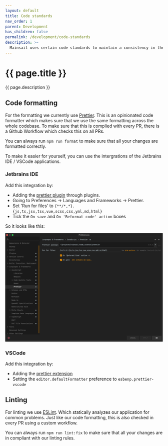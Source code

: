 ```yaml
---
layout: default
title: Code standards
nav_order: 1
parent: Development
has_children: false
permalink: /development/code-standards
description: >-
  Mainsail uses certain code standards to maintain a consistency in the code.
---
```


# {{ page.title }}
{{ page.description }}

## Code formatting

For the formatting we currently use [Prettier](https://prettier.io/). 
This is an opinionated code formatter which makes sure that we use the same formatting across the whole codebase. 
To make sure that this is complied with every PR, there is a Github Workflow which checks this on all PRs.

You can always run `npm run format` to make sure that all your changes are formatted correctly.

To make it easier for yourself, you can use the intergrations of the Jetbrains IDE / VSCode applications.

### Jetbrains IDE

Add this integration by:
- Adding the [prettier plugin](https://plugins.jetbrains.com/plugin/10456-prettier) through plugins. 
- Going to Preferences -> Languages and Frameworks -> Prettier.
- Set 'Run for files' to `{**/*,*}.{js,ts,jsx,tsx,vue,scss,css,yml,md,html}`
- Tick the `On save` and `On 'Reformat code' action` boxes

So it looks like this:

![Jetbrains prettier config](../assets/img/prettier-config-jetbrains.png)

### VSCode

Add this integration by:
- Adding the [prettier extension](https://marketplace.visualstudio.com/items?itemName=esbenp.prettier-vscode)
- Setting the `editor.defaultFormatter` preference to `esbenp.prettier-vscode`

## Linting

For linting we use [ESLint](https://eslint.org/). Which statically analyzes our application for common problems. 
Just like our code formatting, this is also checked in every PR using a custom workflow.

You can always run `npm run lint:fix` to make sure that all your changes are in compliant with our linting rules.